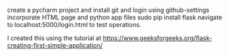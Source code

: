  create a pycharm project and install git and login using github-settings
 incorporate HTML page and python app files
 sudo pip install flask
 navigate to localhost:5000/login.html to test operations.

 I created this using the tutorial at https://www.geeksforgeeks.org/flask-creating-first-simple-application/
